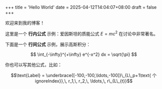 +++
title = 'Hello World'
date = 2025-04-12T14:04:07+08:00
draft = false
+++


欢迎来到我的博客！

这里是一个 **行内公式** 示例：爱因斯坦的质能公式 $E = mc^2$ 在讨论中非常著名。

下面是一个 **行间公式** 示例，展示高斯积分：


$$
\int_{-\infty}^{+\infty} e^{-x^2} dx = \sqrt{\pi}
$$

你也可以写其他公式，比如：



$$\text{Label} = \underbrace{[-100,-100,\ldots,-100]}\_{L\_p+1\text{ 个ignoreIndex}},\, r_1,\, r_2,\, \ldots,\, r\_{L\_{t}}$$

